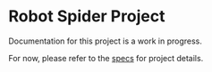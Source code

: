 # Robot Spider Project
Documentation for this project is a work in progress.

For now, please refer to the [specs](specs.yaml) for project details.
